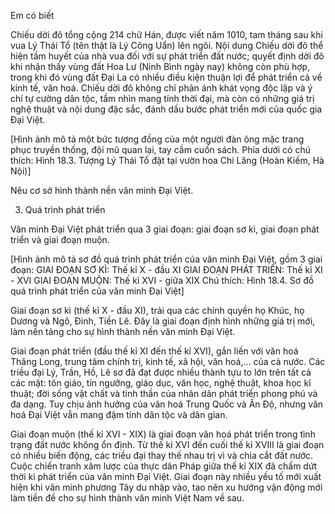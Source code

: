 Em có biết

Chiếu dời đô tổng cộng 214 chữ Hán, được viết năm 1010, tam tháng sau khi vua Lý Thái Tổ (tên thật là Lý Công Uẩn) lên ngôi. Nội dung Chiếu dời đô thể hiện tầm huyết của nhà vua đối với sự phát triển đất nước; quyết định dời đô khi nhận thấy vùng đất Hoa Lư (Ninh Bình ngày nay) không còn phù hợp, trong khi đó vùng đất Đại La có nhiều điều kiện thuận lợi để phát triển cả về kinh tế, văn hoá. Chiếu dời đô không chỉ phản ánh khát vọng độc lập và ý chí tự cường dân tộc, tầm nhìn mang tính thời đại, mà còn có những giá trị nghệ thuật và nội dung đặc sắc, đánh dấu bước phát triển mới của quốc gia Đại Việt.

[Hình ảnh mô tả một bức tượng đồng của một người đàn ông mặc trang phục truyền thống, đội mũ quan lại, tay cầm cuốn sách. Phía dưới có chú thích: Hình 18.3. Tượng Lý Thái Tổ đặt tại vườn hoa Chi Lăng (Hoàn Kiếm, Hà Nội)]

Nêu cơ sở hình thành nền văn minh Đại Việt.

3. Quá trình phát triển

Văn minh Đại Việt phát triển qua 3 giai đoạn: giai đoạn sơ kì, giai đoạn phát triển và giai đoạn muộn.

[Hình ảnh mô tả sơ đồ quá trình phát triển của văn minh Đại Việt, gồm 3 giai đoạn:
GIAI ĐOẠN SƠ KÌ: Thế kỉ X - đầu XI
GIAI ĐOẠN PHÁT TRIỂN: Thế kỉ XI - XVI
GIAI ĐOẠN MUỘN: Thế kỉ XVI - giữa XIX
Chú thích: Hình 18.4. Sơ đồ quá trình phát triển của văn minh Đại Việt]

Giai đoạn sơ kì (thế kỉ X - đầu XI), trải qua các chính quyền họ Khúc, họ Dương và Ngô, Đinh, Tiền Lê. Đây là giai đoạn định hình những giá trị mới, làm nền tảng cho sự hình thành nền văn minh Đại Việt.

Giai đoạn phát triển (đầu thế kỉ XI đến thế kỉ XVI), gắn liền với văn hoá Thăng Long, trung tâm chính trị, kinh tế, xã hội, văn hoá,... của cả nước. Các triều đại Lý, Trần, Hồ, Lê sơ đã đạt được nhiều thành tựu to lớn trên tất cả các mặt: tôn giáo, tín ngưỡng, giáo dục, văn học, nghệ thuật, khoa học kĩ thuật; đời sống vật chất và tinh thần của nhân dân phát triển phong phú và đa dạng. Tuy chịu ảnh hưởng của văn hoá Trung Quốc và Ấn Độ, nhưng văn hoá Đại Việt vẫn mang đậm tính dân tộc và dân gian.

Giai đoạn muộn (thế kỉ XVI - XIX) là giai đoạn văn hoá phát triển trong tình trạng đất nước không ổn định. Từ thế kỉ XVI đến cuối thế kỉ XVIII là giai đoạn có nhiều biến động, các triều đại thay thế nhau trị vì và chia cắt đất nước. Cuộc chiến tranh xâm lược của thực dân Pháp giữa thế kỉ XIX đã chấm dứt thời kì phát triển của văn minh Đại Việt. Giai đoạn này nhiều yếu tố mới xuất hiện khi văn minh phương Tây du nhập vào, tạo nên xu hướng vận động mới làm tiền đề cho sự hình thành văn minh Việt Nam về sau.